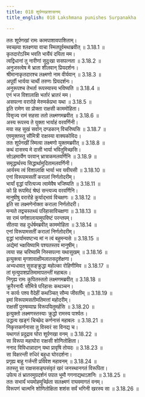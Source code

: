 ```yaml
---
title: 018 शूर्पणखाशासनम्
title_english: 018 Lakshmana punishes Surpanakha

---
```

<div class="audioEmbed"  caption="श्रीराम-हरिसीताराममूर्ति-घनपाठिभ्यां वचनम्" src="https://archive.org/download/Ramayana-recitation-Sriram-harisItArAmamUrti-Ghanapaati-v2/Kanda_3/Kanda_3_ARK-018-Shoorpanakha_Shasanam_.mp3"></div>

ततः शूर्पणखां रामः कामपाशावपाशिताम्।  
स्वच्छया श्लक्ष्णया वाचा स्मितपूर्वमथाब्रवीत् ॥ 3.18.1 ॥   
कृतदारोऽस्मि भवति भार्येयं दयिता मम।  
त्वद्विधानां तु नारीणां सुदुःखा ससपत्नता ॥ 3.18.2 ॥   
अनुजस्त्वेष मे भ्राता शीलवान् प्रियदर्शनः।  
श्रीमानाकृतदारश्च लक्ष्मणो नाम वीर्यवान् ॥ 3.18.3 ॥   
अपूर्वी भार्यया चार्थी तरुणः प्रियदर्शनः।  
अनुरूपश्च तेभर्ता रूपस्यास्य भविष्यति ॥ 3.18.4 ॥   
एनं भज विशालाक्षि भर्तारं भ्रातरं मम।  
असपत्ना वरारोहे मेरुमर्कप्रभा यथा ॥ 3.18.5 ॥   
इति रामेण सा प्रोक्ता राक्षसी काममोहिता।  
विसृज्य रामं सहसा ततो लक्ष्मणमब्रवीत् ॥ 3.18.6 ॥   
अस्य रूपस्य ते युक्ता भार्याहं वरवर्णिनी।  
मया सह सुखं सर्वान् दण्डकान् विचरिष्यसि ॥ 3.18.7 ॥   
एवमुक्तस्तु सौमित्री राक्षस्या वाक्यकोविदः।  
ततः शूर्पनखीं स्मित्वा लक्ष्मणो युक्तमब्रवीत् ॥ 3.18.8 ॥   
कथं दासस्य मे दासी भार्या भवितुमिच्छसि।  
सोऽहमार्येण परवान् भ्रात्राकमलवर्णिनि ॥ 3.18.9 ॥   
समृद्धार्थस्य सिद्धार्थामुदितामलवर्णिनी।  
आर्यस्य त्वं विशालाक्षि भार्या भव यवीयसी ॥ 3.18.10 ॥   
एनां विरूपामसतीं करालां निर्णतोदरीम्।  
भार्यां वृद्धां परित्यज्य त्वामेवैष भजिष्यति ॥ 3.18.11 ॥   
को हि रूपमिदं श्रेष्ठं सन्त्यज्य वरवर्णिनि।  
मानुषीषु वरारोहे कुर्याद्भावं विचक्षणः ॥ 3.18.12 ॥   
इति सा लक्ष्मणेनोक्ता कराला निर्णतोदरी।  
मन्यते तद्वचस्तथ्यं परिहासाविचक्षणा ॥ 3.18.13 ॥   
सा रामं पर्णशालायामुपविष्टं परन्तपम्।  
सीतया सह दुर्धर्षमब्रवीत् काममोहिता ॥ 3.18.14 ॥   
एनां विरूपामसतीं करालां निर्णतोदरीम्।  
वृद्धां भार्यामवष्टभ्य मां न त्वं बहुमन्यसे ॥ 3.18.15 ॥   
अद्येमां भक्षयिष्यामि पश्यतस्तव मानुषीम्।  
त्वया सह चरिष्यामि निस्सपत्ना यथासुखम् ॥ 3.18.16 ॥   
इत्युक्त्वा मृगशावाक्षीमलातसदृशेक्षणा।  
अभ्यधावत् सुसङ्क्रुद्धा महोल्का रोहिणीमिव ॥ 3.18.17 ॥   
तां मृत्युपाशप्रतिमामापतन्तीं महाबलः।  
निगृह्य रामः कुपितस्ततो लक्ष्मणमब्रवीत् ॥ 3.18.18 ॥   
क्रूरैरनार्यैः सौमित्रे परिहासः कथञ्चन।  
न कार्यः पश्य वैदेहीं कथञ्चित् सौम्य जीवतीम् ॥ 3.18.19 ॥   
इमां विरूपामसतीमतिमत्तां महोदरीम्।  
राक्षसीं पुरुषव्याघ्र विरूपयितुमर्हसि ॥ 3.18.20 ॥   
इत्युक्तो लक्ष्मणस्तस्याः क्रुद्धो रामस्य पार्श्वतः।  
उद्धत्य खङ्गं चिच्छेद कर्णनासं महाबलः ॥ 3.18.21 ॥   
निकृत्तकर्णनासा तु विस्वरं सा विनद्य च।  
यथागतं प्रदुद्राव घोरा शूर्पणखा वनम् ॥ 3.18.22 ॥   
सा विरूपा महाघोरा राक्षसी शोणितोक्षिता।  
ननाद विविधान्नादान् यथा प्रावृषि तोयदः ॥ 3.18.23 ॥   
सा विक्षरन्ती रुधिरं बहुधा घोरदर्शना।  
प्रगृह्य बाहू गर्जन्ती प्रविवेश महावनम् ॥ 3.18.24 ॥   
ततस्तु सा राक्षससङ्घसंवृतं खरं जनस्थानगतं विरूपिता।  
उपेत्य तं भ्रातरमुग्रदर्शनं पपात भूमौ गगनाद्यथाऽशनिः ॥ 3.18.25 ॥   
ततः सभार्यं भयमोहमूर्च्छिता सलक्ष्मणं राघवमागतं वनम्।  
विरूपणं चात्मनि शोणितोक्षिता शशंस सर्वं भगिनी खरस्य सा ॥ 3.18.26 ॥   